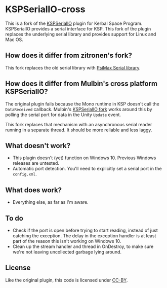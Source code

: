 # KSPSerialIO-cross

This is a fork of the [KSPSerialIO](http://forum.kerbalspaceprogram.com/index.php?/topic/60281-hardware-plugin-arduino-based-physical-display-serial-port-io-tutorial-22-april/)
plugin for Kerbal Space Program. KSPSerialIO provides a serial interface for
KSP. This fork of the plugin replaces the underlying serial library and
provides support for Linux and Mac OS.

## How does it differ from zitronen's fork?

This fork replaces the old serial library with [PsiMax Serial library](https://github.com/unixunion/PsimaxSerial).

## How does it differ from Mulbin's cross platform KSPSerialIO?

The original plugin fails because the Mono runtime in KSP doesn't call the
`DataReceived` callback. Mulbin's [KSPSerialIO fork](https://github.com/unixunion/KSPSerialIO)
works around this by polling the serial port for data in the Unity
`Update` event.

This fork replaces that mechanism with an asynchronous serial reader running
in a separate thread. It should be more reliable and less laggy.

## What doesn't work?

* This plugin doesn't (yet) function on Windows 10. Previous Windows
  releases are untested.
* Automatic port detection. You'll need to explicitly set a serial port
  in the `config.xml`.

## What does work?

* Everything else, as far as I'm aware.

## To do

* Check if the port is open before trying to start reading, instead of just catching the exception. The delay in the exception handler is at least part of the reason this isn't working on Windows 10.
* Clean up the stream handler and thread in OnDestroy, to make sure we're not leaving uncollected garbage lying around.

## License

Like the original plugin, this code is licensed under [CC-BY](https://creativecommons.org/licenses/by/4.0/).
